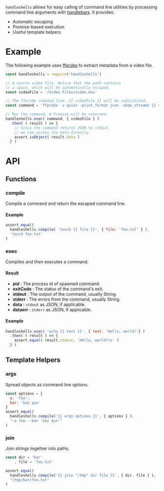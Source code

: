 `handleshells` allows for easy calling of command line utilities by processing
command line arguments with [handlebars](https://www.npmjs.com/package/handlebars).
It provides:

- Automatic escaping
- Promise-based execution
- Useful template helpers

# Example

The following example uses [ffprobe](https://ffmpeg.org/ffprobe.html) to extract
metadata from a video file.

``` js
const handleshells = require('handleshells')

// A source video file. Notice that the path contains
// a space, which will be automatically escaped.
const videoFile = '/Video Files/video.mov'

// The ffprobe command line. {{ videoFile }} will be substituted.
const command = 'ffprobe -v quiet -print_format json -show_streams {{ videoFile }}'

// Run the command. A Promise will be returned.
handleshells.exec( command, { videoFile } )
  .then( ( result ) => {
    // Since the command returns JSON to stdout,
    // we can access the data directly.
    assert.isObject( result.data )
  } )
```

# API

## Functions

### compile
Compile a command and return the escaped command line.

#### Example
``` js
assert.equal(
  handleshells.compile( 'touch {{ file }}', { file: 'foo.txt' } ),
  'touch foo.txt'
)
```

### exec
Compiles and then executes a command.
#### Result
- **pid** : The process id of spawned command.
- **exitCode** : The status of the command's exit.
- **stdout** : The output of the command, usually String.
- **stderr** : The errors from the command, usually String.
- **data** : `stdout` as JSON, if applicable.
- **dataerr** : `stderr` as JSON, if applicable.

#### Example
``` js
handleshells.exec( 'echo {{ text }}', { text: 'Hello, world!'} )
  .then( ( result ) => {
    assert.equal( result.stdout, 'Hello, world!\n' )
  } )
```


## Template Helpers

### args

Spread objects as command line options.

``` js
const options = {
  a: 'foo',
  bar: 'baz qux'
}
assert.equal(
  handleshells.compile('{{ args options }}', { options } ),
  "-a foo --bar 'baz qux'"
)
```

### join

Join strings together into paths.

``` js
const dir = 'bar'
    , file = 'foo.txt'

assert.equal(
  handleshells.compile('{{ join "/tmp" dir file }}', { dir, file } ),
  "/tmp/bar/foo.txt"
)
```

